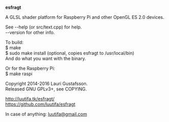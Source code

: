 **esfragt**

A GLSL shader platform for Raspberry Pi and other OpenGL ES 2.0 devices.

See --help (or src/text.cpp) for help.  
--version for other info.

To build:  
    $ make  
    $ sudo make install (optional, copies esfragt to /usr/local/bin)  
    And do what you want with the binary.  

Or for the Raspberry Pi:  
    $ make raspi  

Copyright 2014-2016 Lauri Gustafsson.  
Released GNU GPLv3+, see COPYING.

<http://luutifa.tk/esfragt/>  
<https://github.com/luutifa/esfragt>

In case of anything: luutifa@gmail.com
